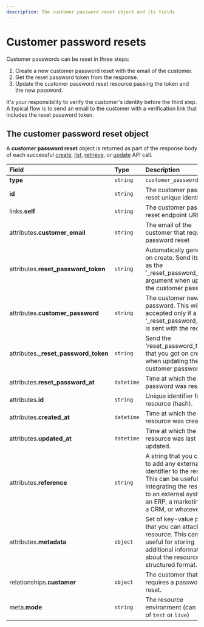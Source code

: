 ```yaml
---
description: The customer password reset object and its fields
---
```


# Customer password resets

Customer passwords can be reset in three steps:

1. Create a new customer password reset with the email of the customer.
2. Get the reset password token from the response.
3. Update the customer password reset resource passing the token and the new password.

It's your responsibility to verify the customer's identity before the third step. A typical flow is to send an email to the customer with a verification link that includes the reset password token.

## The customer password reset object

A **customer password reset** object is returned as part of the response body of each successful [create](https://docs.commercelayer.io/api/resources/customer_password_resets/create_customer_password_reset), [list](https://docs.commercelayer.io/api/resources/customer_password_resets/list_customer_password_resets), [retrieve](https://docs.commercelayer.io/api/resources/customer_password_resets/retrieve_customer_password_reset), or [update](https://docs.commercelayer.io/api/resources/customer_password_resets/update_customer_password_reset) API call.

| Field | Type | Description |
| :--- | :--- | :--- |
| **type** | `string` | `customer_password_resets` |
| **id** | `string` | The customer password reset unique identifier |
| links.**self** | `string` | The customer password reset endpoint URL |
| attributes.**customer\_email** | `string` | The email of the customer that requires a password reset |
| attributes.**reset\_password\_token** | `string` | Automatically generated on create. Send its value as the '\_reset\_password\_token' argument when updating the customer password. |
| attributes.**customer\_password** | `string` | The customer new password. This will be accepted only if a valid '\_reset\_password\_token' is sent with the request. |
| attributes.**\_reset\_password\_token** | `string` | Send the 'reset\_password\_token' that you got on create when updating the customer password. |
| attributes.**reset\_password\_at** | `datetime` | Time at which the password was reset. |
| attributes.**id** | `string` | Unique identifier for the resource \(hash\). |
| attributes.**created\_at** | `datetime` | Time at which the resource was created. |
| attributes.**updated\_at** | `datetime` | Time at which the resource was last updated. |
| attributes.**reference** | `string` | A string that you can use to add any external identifier to the resource. This can be useful for integrating the resource to an external system, like an ERP, a marketing tool, a CRM, or whatever. |
| attributes.**metadata** | `object` | Set of key-value pairs that you can attach to the resource. This can be useful for storing additional information about the resource in a structured format. |
| relationships.**customer** | `object` | The customer that requires a password reset. |
| meta.**mode** | `string` | The resource environment \(can be one of `test` or `live`\) |

